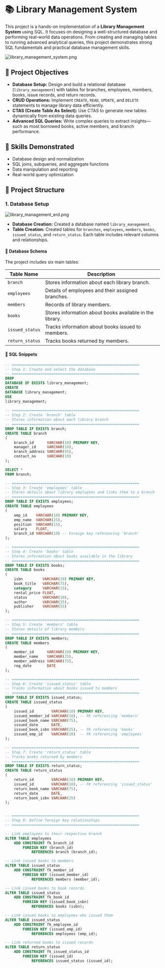 # 📚 Library Management System

This project is a hands-on implementation of a **Library Management System** using SQL. It focuses on designing a
well-structured database and performing real-world data operations. From creating and managing tables to running
advanced analytical queries, this project demonstrates strong SQL fundamentals and practical database management skills.

![library_management_system.png](library_management_system.png)

## 🎯 Project Objectives

* **Database Setup:** Design and build a relational database (`library_management`) with tables for branches, employees,
  members, books, issue records, and return records.
* **CRUD Operations:** Implement `CREATE`, `READ`, `UPDATE`, and `DELETE` statements to manage library data efficiently.
* **CTAS (Create Table As Select):** Use CTAS to generate new tables dynamically from existing data queries.
* **Advanced SQL Queries:** Write complex queries to extract insights—such as most borrowed books, active members, and
  branch performance.

## 🧩 Skills Demonstrated

* Database design and normalization
* SQL joins, subqueries, and aggregate functions
* Data manipulation and reporting
* Real-world query optimization

## 🧾 Project Structure

### 1. Database Setup

![library_management_erd.png](library_management_erd.png)

* **Database Creation:** Created a database named `library_management`.
* **Table Creation:** Created tables for `branches`, `employees`, `members`, `books`, `issued_status`, and
  `return_status`. Each table includes relevant columns and relationships.

#### 🧩 Database Schema

The project includes six main tables:

| Table Name      | Description                                              |
|-----------------|----------------------------------------------------------|
| `branch`        | Stores information about each library branch.            |
| `employees`     | Details of employees and their assigned branches.        |
| `members`       | Records of library members.                              |
| `books`         | Stores information about books available in the library. |
| `issued_status` | Tracks information about books issued to members.        |
| `return_status` | Tracks books returned by members.                        |

#### 🧾 SQL Snippets

```sql
-- ==========================================================
-- Step 1: Create and select the database
-- ==========================================================
DROP
DATABASE IF EXISTS library_management;
CREATE
DATABASE library_management;
USE
library_management;
    
-- ==========================================================
-- Step 2: Create 'branch' table
-- Stores information about each library branch
-- ==========================================================
DROP TABLE IF EXISTS branch;
CREATE TABLE branch
(
    branch_id      VARCHAR(10) PRIMARY KEY,
    manager_id     VARCHAR(10),
    branch_address VARCHAR(55),
    contact_no     VARCHAR(10)
);

SELECT *
FROM branch;

-- ==========================================================
-- Step 3: Create 'employees' table
-- Stores details about library employees and links them to a branch
-- ==========================================================
DROP TABLE IF EXISTS employees;
CREATE TABLE employees
(
    emp_id    VARCHAR(10) PRIMARY KEY,
    emp_name  VARCHAR(25),
    position  VARCHAR(15),
    salary    FLOAT,
    branch_id VARCHAR(10) -- Foreign key referencing 'branch'
);

-- ==========================================================
-- Step 4: Create 'books' table
-- Stores information about books available in the library
-- ==========================================================
DROP TABLE IF EXISTS books;
CREATE TABLE books
(
    isbn         VARCHAR(20) PRIMARY KEY,
    book_title   VARCHAR(75),
    category     VARCHAR(15),
    rental_price FLOAT,
    status       VARCHAR(10),
    author       VARCHAR(35),
    publisher    VARCHAR(55)
);

-- ==========================================================
-- Step 5: Create 'members' table
-- Stores details of library members
-- ==========================================================
DROP TABLE IF EXISTS members;
CREATE TABLE members
(
    member_id      VARCHAR(10) PRIMARY KEY,
    member_name    VARCHAR(25),
    member_address VARCHAR(75),
    reg_date       DATE
);

-- ==========================================================
-- Step 6: Create 'issued_status' table
-- Tracks information about books issued to members
-- ==========================================================
DROP TABLE IF EXISTS issued_status;
CREATE TABLE issued_status
(
    issued_id        VARCHAR(10) PRIMARY KEY,
    issued_member_id VARCHAR(10), -- FK referencing 'members'
    issued_book_name VARCHAR(75),
    issued_date      DATE,
    issued_book_isbn VARCHAR(25), -- FK referencing 'books'
    issued_emp_id    VARCHAR(10)  -- FK referencing 'employees'
);

-- ==========================================================
-- Step 7: Create 'return_status' table
-- Tracks books returned by members
-- ==========================================================
DROP TABLE IF EXISTS return_status;
CREATE TABLE return_status
(
    return_id        VARCHAR(10) PRIMARY KEY,
    issued_id        VARCHAR(10), -- FK referencing 'issued_status'
    return_book_name VARCHAR(75),
    return_date      DATE,
    return_book_isbn VARCHAR(25)
);


-- ==========================================================
-- Step 8: Define foreign key relationships
-- ==========================================================

-- Link employees to their respective branch
ALTER TABLE employees
    ADD CONSTRAINT fk_branch_id
        FOREIGN KEY (branch_id)
            REFERENCES branch (branch_id);

-- Link issued books to members
ALTER TABLE issued_status
    ADD CONSTRAINT fk_member_id
        FOREIGN KEY (issued_member_id)
            REFERENCES members (member_id);

-- Link issued books to book records
ALTER TABLE issued_status
    ADD CONSTRAINT fk_book_id
        FOREIGN KEY (issued_book_isbn)
            REFERENCES books (isbn);

-- Link issued books to employees who issued them
ALTER TABLE issued_status
    ADD CONSTRAINT fk_employee_id
        FOREIGN KEY (issued_emp_id)
            REFERENCES employees (emp_id);

-- Link returned books to issued records
ALTER TABLE return_status
    ADD CONSTRAINT fk_issued_status_id
        FOREIGN KEY (issued_id)
            REFERENCES issued_status (issued_id);
```